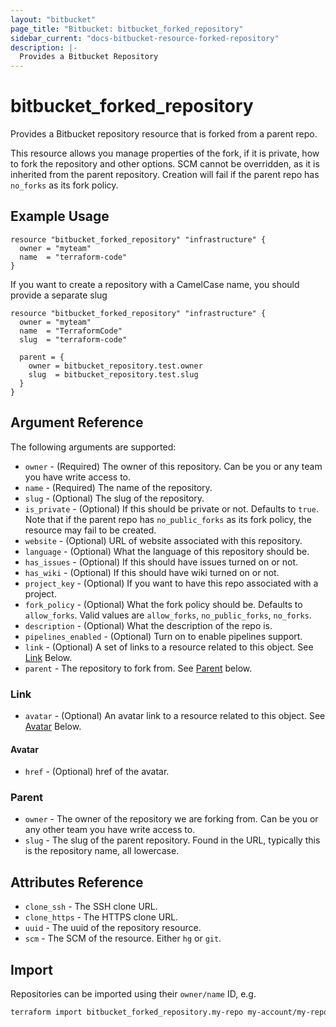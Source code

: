 ```yaml
---
layout: "bitbucket"
page_title: "Bitbucket: bitbucket_forked_repository"
sidebar_current: "docs-bitbucket-resource-forked-repository"
description: |-
  Provides a Bitbucket Repository
---
```


# bitbucket\_forked\_repository

Provides a Bitbucket repository resource that is forked from a parent repo.

This resource allows you manage properties of the fork, if it is
private, how to fork the repository and other options. SCM cannot be overridden,
as it is inherited from the parent repository. Creation will fail if the parent
repo has `no_forks` as its fork policy.

## Example Usage

```hcl
resource "bitbucket_forked_repository" "infrastructure" {
  owner = "myteam"
  name  = "terraform-code"
}
```

If you want to create a repository with a CamelCase name, you should provide
a separate slug

```hcl
resource "bitbucket_forked_repository" "infrastructure" {
  owner = "myteam"
  name  = "TerraformCode"
  slug  = "terraform-code"
  
  parent = {
    owner = bitbucket_repository.test.owner
    slug  = bitbucket_repository.test.slug
  }
}
```

## Argument Reference

The following arguments are supported:

* `owner` - (Required) The owner of this repository. Can be you or any team you
  have write access to.
* `name` - (Required) The name of the repository.
* `slug` - (Optional) The slug of the repository.
* `is_private` - (Optional) If this should be private or not. Defaults to `true`. Note that if
  the parent repo has `no_public_forks` as its fork policy, the resource may
  fail to be created.
* `website` - (Optional) URL of website associated with this repository.
* `language` - (Optional) What the language of this repository should be.
* `has_issues` - (Optional) If this should have issues turned on or not.
* `has_wiki` - (Optional) If this should have wiki turned on or not.
* `project_key` - (Optional) If you want to have this repo associated with a
  project.
* `fork_policy` - (Optional) What the fork policy should be. Defaults to
  `allow_forks`. Valid values are `allow_forks`, `no_public_forks`, `no_forks`.
* `description` - (Optional) What the description of the repo is.
* `pipelines_enabled` - (Optional) Turn on to enable pipelines support.
* `link` - (Optional) A set of links to a resource related to this object. See [Link](#link) Below.
* `parent` - The repository to fork from. See [Parent](#parent) below.

### Link

* `avatar` - (Optional) An avatar link to a resource related to this object. See [Avatar](#avatar) Below.

#### Avatar

* `href` - (Optional) href of the avatar.

### Parent

* `owner` - The owner of the repository we are forking from. Can be you or any other team you
  have write access to.
* `slug` - The slug of the parent repository. Found in the URL, typically this is the repository
  name, all lowercase.

## Attributes Reference

* `clone_ssh` - The SSH clone URL.
* `clone_https` - The HTTPS clone URL.
* `uuid` - The uuid of the repository resource.
* `scm` - The SCM of the resource. Either `hg` or `git`.

## Import

Repositories can be imported using their `owner/name` ID, e.g.

```sh
terraform import bitbucket_forked_repository.my-repo my-account/my-repo
```
